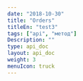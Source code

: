 ```yaml
---
date: "2018-10-30"
title: "Orders"
titleEn: "test3"
tags: ["api", "метод"]
Description: ""
type: api_doc
layout: api_doc
weight: 3
menuIcon: truck
---
```


